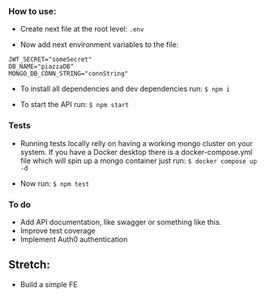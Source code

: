 ### How to use:
* Create next file at the root level:
`.env`

* Now add next environment variables to the file:
```
JWT_SECRET="someSecret"
DB_NAME="piazzaDB"
MONGO_DB_CONN_STRING="connString"

```

* To install all dependencies and dev dependencies run:
  `$ npm i`

* To start the API run:
  `$ npm start`


### Tests
* Running tests locally relly on having a working mongo cluster on your system.
If you have a Docker desktop there is a docker-compose.yml file which will spin up a mongo container just run:
```$ docker compose up -d```

* Now run:
`$ npm test`

### To do
* Add API documentation, like swagger or something like this.
* Improve test coverage
* Implement Auth0 authentication

## Stretch:
* Build a simple FE 